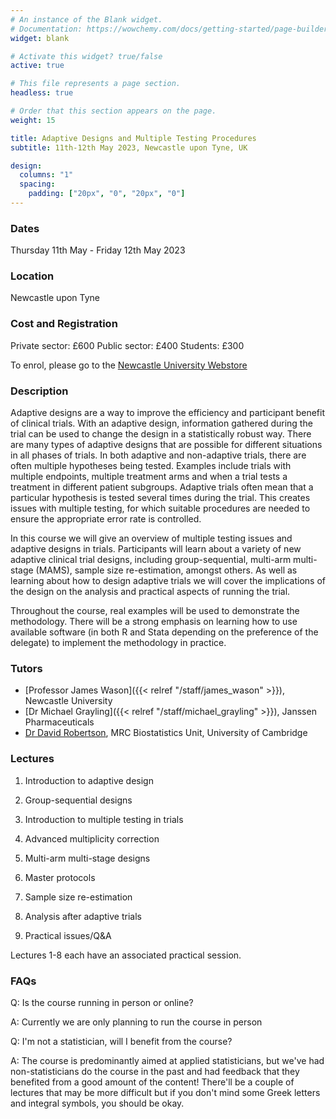 ```yaml
---
# An instance of the Blank widget.
# Documentation: https://wowchemy.com/docs/getting-started/page-builder/
widget: blank

# Activate this widget? true/false
active: true

# This file represents a page section.
headless: true

# Order that this section appears on the page.
weight: 15

title: Adaptive Designs and Multiple Testing Procedures
subtitle: 11th-12th May 2023, Newcastle upon Tyne, UK

design:
  columns: "1"
  spacing:
    padding: ["20px", "0", "20px", "0"]
---
```



### Dates 
Thursday 11th May - Friday 12th May 2023

### Location
Newcastle upon Tyne

### Cost and Registration

Private sector: £600
Public sector: £400
Students: £300 

To enrol, please go to the [Newcastle University Webstore](https://webstore.ncl.ac.uk/short-courses/faculty-of-medical-sciences/population-health-sciences-institute/adaptive-designs-and-multiple-testing-procedures-for-clinical-trials)

### Description
Adaptive designs are a way to improve the efficiency and participant benefit of clinical trials. With an adaptive design, information gathered during the trial can be used to change the design in a statistically robust way. There are many types of adaptive designs that are possible for different situations in all phases of trials.  In both adaptive and non-adaptive trials, there are often multiple hypotheses being tested. Examples include trials with multiple endpoints, multiple treatment arms and when a trial tests a treatment in different patient subgroups. Adaptive trials often mean that a particular hypothesis is tested several times during the trial. This creates issues with multiple testing, for which suitable procedures are needed to ensure the appropriate error rate is controlled.

In this course we will give an overview of multiple testing issues and adaptive designs in trials. Participants will learn about a variety of new adaptive clinical trial designs, including group-sequential, multi-arm multi-stage (MAMS), sample size re-estimation, amongst others. As well as learning about how to design adaptive trials we will cover the implications of the design on the analysis and practical aspects of running the trial.

Throughout the course, real examples will be used to demonstrate the methodology. There will be a strong emphasis on learning how to use available software (in both R and Stata depending on the preference of the delegate) to implement the methodology in practice.



### Tutors

- [Professor James Wason]({{< relref "/staff/james_wason" >}}), Newcastle University
- [Dr Michael Grayling]({{< relref "/staff/michael_grayling" >}}), Janssen Pharmaceuticals
- [Dr David Robertson](https://www.mrc-bsu.cam.ac.uk/people/in-alphabetical-order/n-to-s/david-robertson/), MRC Biostatistics Unit, University of Cambridge


### Lectures 

1. Introduction to adaptive design

2. Group-sequential designs

3. Introduction to multiple testing in trials

4. Advanced multiplicity correction

5. Multi-arm multi-stage designs

6. Master protocols

7. Sample size re-estimation

8. Analysis after adaptive trials

9. Practical issues/Q&A

Lectures 1-8 each have an associated practical session.

### FAQs

Q: Is the course running in person or online?

A: Currently we are only planning to run the course in person

Q: I'm not a statistician, will I benefit from the course?

A: The course is predominantly aimed at applied statisticians, but we've had non-statisticians do the course in the past and had feedback that they benefited from a good amount of the content! There'll be a couple of lectures that may be more difficult but if you don't mind some Greek letters and integral symbols, you should be okay.
